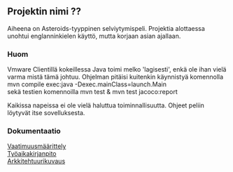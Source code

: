 ## **Projektin nimi ??**

Aiheena on Asteroids-tyyppinen selviytymispeli.
Projektia alottaessa unohtui englanninkielen käyttö, mutta korjaan asian ajallaan.

### Huom  
Vmware Clientillä kokeillessa Java toimi melko 'lagisesti', enkä ole ihan vielä varma mistä tämä johtuu.
Ohjelman pitäisi kuitenkin käynnistyä komennolla mvn compile exec:java -Dexec.mainClass=launch.Main  
sekä testien komennoilla mvn test & mvn test jacoco:report

Kaikissa napeissa ei ole vielä haluttua toiminnallisuutta.
Ohjeet peliin löytyvät itse sovelluksesta.

### **Dokumentaatio**
[Vaatimuusmäärittely](https://github.com/ArtKoski/ot-harjoitustyo/blob/master/TDF/dokumentaatio/maarittelydokumentti.md)  
[Työaikakirjanpito](https://github.com/ArtKoski/ot-harjoitustyo/blob/master/TDF/dokumentaatio/tuntikirjanpito.md)  
[Arkkitehtuurikuvaus](https://github.com/ArtKoski/ot-harjoitustyo/blob/master/TDF/dokumentaatio/arkkitehtuuri.md)
